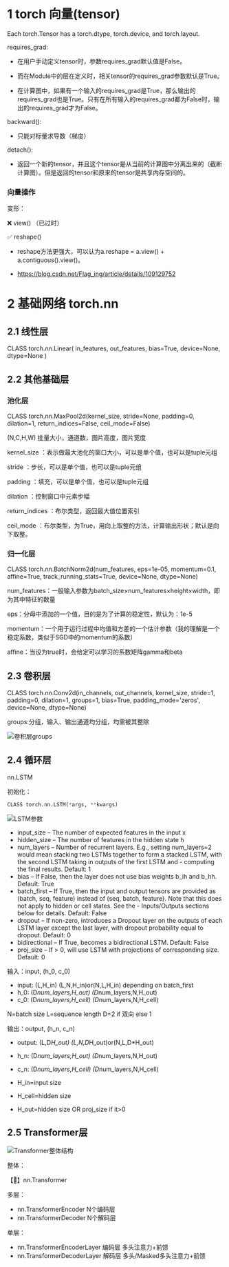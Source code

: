 # 1 torch 向量(tensor)

Each torch.Tensor has a torch.dtype, torch.device, and torch.layout.

requires_grad:

- 在用户手动定义tensor时，参数requires_grad默认值是False。

- 而在Module中的层在定义时，相关tensor的requires_grad参数默认是True。

- 在计算图中，如果有一个输入的requires_grad是True，那么输出的requires_grad也是True。只有在所有输入的requires_grad都为False时，输出的requires_grad才为False。

backward():

- 只能对标量求导数（梯度）


detach():

- 返回一个新的tensor，并且这个tensor是从当前的计算图中分离出来的（截断计算图）。但是返回的tensor和原来的tensor是共享内存空间的。

### 向量操作

变形：

❌  view() （已过时）

✅  reshape()

- reshape方法更强大，可以认为a.reshape = a.view() + a.contiguous().view()。

- https://blog.csdn.net/Flag_ing/article/details/109129752

# 2 基础网络 torch.nn

## 2.1 线性层

CLASS torch.nn.Linear(
in_features, 
out_features, 
bias=True, 
device=None, dtype=None
)



## 2.2 其他基础层

### 池化层

CLASS torch.nn.MaxPool2d(kernel_size, stride=None, padding=0, dilation=1, return_indices=False, ceil_mode=False)



(N,C,H,W) 批量大小，通道数，图片高度，图片宽度

kernel_size ：表示做最大池化的窗口大小，可以是单个值，也可以是tuple元组

stride ：步长，可以是单个值，也可以是tuple元组

padding ：填充，可以是单个值，也可以是tuple元组

dilation ：控制窗口中元素步幅

return_indices ：布尔类型，返回最大值位置索引

ceil_mode ：布尔类型，为True，用向上取整的方法，计算输出形状；默认是向下取整。



### 归一化层

CLASS torch.nn.BatchNorm2d(num_features, eps=1e-05, momentum=0.1, affine=True, track_running_stats=True, device=None, dtype=None)



num_features：一般输入参数为batch_size×num_features×height×width，即为其中特征的数量

eps：分母中添加的一个值，目的是为了计算的稳定性，默认为：1e-5

momentum：一个用于运行过程中均值和方差的一个估计参数（我的理解是一个稳定系数，类似于SGD中的momentum的系数）

affine：当设为true时，会给定可以学习的系数矩阵gamma和beta

## 2.3 卷积层

CLASS torch.nn.Conv2d(in_channels, out_channels, kernel_size, stride=1, padding=0, dilation=1, groups=1, bias=True, padding_mode='zeros', device=None, dtype=None)



groups:分组，输入、输出通道均分组，均需被其整除



![卷积层groups](./pic/卷积层groups.jpg)

## 2.4 循环层

nn.LSTM

初始化：

``` python
CLASS torch.nn.LSTM(*args, **kwargs)
```
![LSTM参数](pic/LSTM参数.png)

- input_size – The number of expected features in the input x
- hidden_size – The number of features in the hidden state h
- num_layers – Number of recurrent layers. E.g., setting num_layers=2 would mean stacking two LSTMs together to form a stacked LSTM, with the second LSTM taking in outputs of the first LSTM and - computing the final results. Default: 1
- bias – If False, then the layer does not use bias weights b_ih and b_hh. Default: True
- batch_first – If True, then the input and output tensors are provided as (batch, seq, feature) instead of (seq, batch, feature). Note that this does not apply to hidden or cell states. See the - Inputs/Outputs sections below for details. Default: False
- dropout – If non-zero, introduces a Dropout layer on the outputs of each LSTM layer except the last layer, with dropout probability equal to dropout. Default: 0
- bidirectional – If True, becomes a bidirectional LSTM. Default: False
- proj_size – If > 0, will use LSTM with projections of corresponding size. Default: 0

输入：input, (h_0, c_0)
- input: (L,H_in)  (L,N,H_in)or(N,L,H_in) depending on batch_first
- h_0:   (D*num_layers,H_out)   (D*num_layers,N,H_out)
- c_0:   (D*num_layers,H_cell)   (D*num_layers,N,H_cell)

N=batch size       L=sequence length         D=2 if 双向 else 1

输出：output, (h_n, c_n)
- output: (L,D*H_out)         (L,N,D*H_out)or(N,L,D*H_out)
- h_n:   (D*num_layers,H_out)    (D*num_layers,N,H_out)
- c_n:   (D*num_layers,H_cell)   (D*num_layers,N,H_cell)

- H_in=input size
- H_cell=hidden size
- H_out=hidden size  OR  proj_size if it>0

## 2.5 Transformer层

![Transformer整体结构](pic/Transformer整体结构.jpg)

整体：

【🌟】nn.Transformer

多层：

- nn.TransformerEncoder N个编码层
- nn.TransformerDecoder N个解码层

单层：

- nn.TransformerEncoderLayer  编码层  多头注意力+前馈
- nn.TransformerDecoderLayer 解码层  多头/Masked多头注意力+前馈
